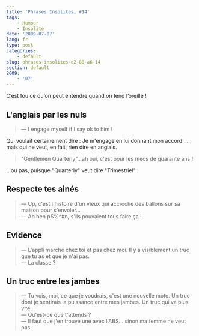 ```yaml
---
title: 'Phrases Insolites… #14'
tags:
    - Humour
    - Insolite
date: '2009-07-07'
lang: fr
type: post
categories:
    - default
slug: phrases-insolites-e2-80-a6-14
section: default
2009:
    - '07'
---
```


C’est fou ce qu’on peut entendre quand on tend l’oreille&nbsp;!

<!-- more -->

## L'anglais par les nuls

> — I engage myself if I say ok to him&nbsp;!

Qui voulait certainement dire&nbsp;: Je m'engage en lui donnant mon accord.
… mais qui ne veut, en fait, rien dire en anglais.

> "Gentlemen Quarterly".. ah oui, c'est pour les mecs de quarante ans&nbsp;!

…ou pas, puisque "Quarterly" veut dire "Trimestriel".

## Respecte tes ainés

> — Up, c'est l'histoire d'un vieux qui accroche des ballons sur sa maison pour s'envoler…  
> — Ah ben p$%^#n, s'ils pouvaient tous faire ça&nbsp;!

## Evidence

> — L'appli marche chez toi et pas chez moi. Il y a visiblement un truc que tu as et que je n'ai pas.  
> — La classe&nbsp;?

## Un truc entre les jambes

> — Tu vois, moi, ce que je voudrais, c'est une nouvelle moto. Un truc dont je sentirais la puissance entre mes jambes. Un truc qui va plus vite…  
> — Qu'est-ce que t'attends&nbsp;?  
> — Il faut que j'en trouve une avec l'ABS… sinon ma femme ne veut pas.
